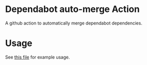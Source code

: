 # Dependabot auto-merge Action
A github action to automatically merge dependabot dependencies.

# Usage
See [this file](.github/workflows/auto-merge.yml) for example usage.
